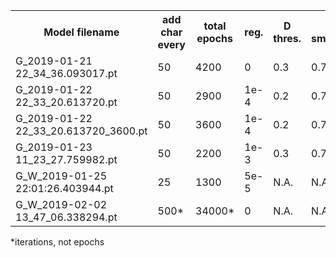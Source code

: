 <table>
<tr>
    <th>Model filename</th>
    <th>add char every</th>
    <th>total epochs</th> 
    <th>reg.</th>
    <th>D thres.</th>
    <th>label smoothing</th>
    <th>FID</th>   
</tr>

<tr>
    <td>G_2019-01-21 22_34_36.093017.pt</td> 
    <td>50</td> 
    <td>4200</td>
    <td>0</td>
    <td>0.3</td>
    <td>0.75</td>
    <td>181</td>
</tr>

<tr>
    <td>G_2019-01-22 22_33_20.613720.pt</td> 
    <td>50</td> 
    <td>2900</td>
    <td>1e-4</td>
    <td>0.2</td>
    <td>0.75</td>
    <td>127</td>   
</tr>

<tr>
    <td>G_2019-01-22 22_33_20.613720_3600.pt</td> 
    <td>50</td> 
    <td>3600</td>
    <td>1e-4</td>
    <td>0.2</td>
    <td>0.75</td>
    <td>126</td>   
</tr>

<tr>
    <td>G_2019-01-23 11_23_27.759982.pt</td> 
    <td>50</td> 
    <td>2200</td>
    <td>1e-3</td>
    <td>0.3</td>
    <td>0.75</td>
    <td>209</td>   
</tr>

<tr>
    <td>G_W_2019-01-25 22:01:26.403944.pt</td> 
    <td>25</td> 
    <td>1300</td>
    <td>5e-5</td>
    <td>N.A.</td>
    <td>N.A.</td>
    <td>213</td>   
</tr>

<tr>
    <td>G_W_2019-02-02 13_47_06.338294.pt</td> 
    <td>500*</td> 
    <td>34000*</td>
    <td>0</td>
    <td>N.A.</td>
    <td>N.A.</td>
    <td>176</td>   
</tr>

</table>

*iterations, not epochs